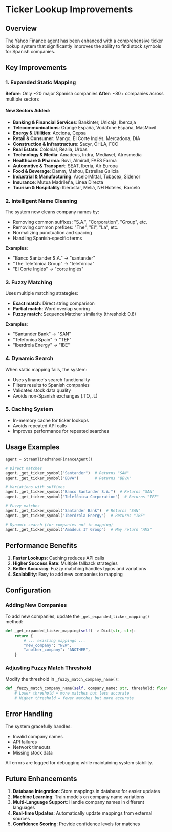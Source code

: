 # Ticker Lookup Improvements

## Overview

The Yahoo Finance agent has been enhanced with a comprehensive ticker lookup system that significantly improves the ability to find stock symbols for Spanish companies.

## Key Improvements

### 1. Expanded Static Mapping

**Before**: Only ~20 major Spanish companies
**After**: ~80+ companies across multiple sectors

#### New Sectors Added:

- **Banking & Financial Services**: Bankinter, Unicaja, Ibercaja
- **Telecommunications**: Orange España, Vodafone España, MásMóvil
- **Energy & Utilities**: Acciona, Cepsa
- **Retail & Consumer**: Mango, El Corte Inglés, Mercadona, DIA
- **Construction & Infrastructure**: Sacyr, OHLA, FCC
- **Real Estate**: Colonial, Realia, Urbas
- **Technology & Media**: Amadeus, Indra, Mediaset, Atresmedia
- **Healthcare & Pharma**: Rovi, Almirall, FAES Farma
- **Automotive & Transport**: SEAT, Iberia, Air Europa
- **Food & Beverage**: Damm, Mahou, Estrellas Galicia
- **Industrial & Manufacturing**: ArcelorMittal, Tubacex, Sidenor
- **Insurance**: Mutua Madrileña, Línea Directa
- **Tourism & Hospitality**: Iberostar, Meliá, NH Hoteles, Barceló

### 2. Intelligent Name Cleaning

The system now cleans company names by:

- Removing common suffixes: "S.A.", "Corporation", "Group", etc.
- Removing common prefixes: "The", "El", "La", etc.
- Normalizing punctuation and spacing
- Handling Spanish-specific terms

**Examples**:

- "Banco Santander S.A." → "santander"
- "The Telefónica Group" → "telefónica"
- "El Corte Inglés" → "corte inglés"

### 3. Fuzzy Matching

Uses multiple matching strategies:

- **Exact match**: Direct string comparison
- **Partial match**: Word overlap scoring
- **Fuzzy match**: SequenceMatcher similarity (threshold: 0.8)

**Examples**:

- "Santander Bank" → "SAN"
- "Telefonica Spain" → "TEF"
- "Iberdrola Energy" → "IBE"

### 4. Dynamic Search

When static mapping fails, the system:

- Uses yfinance's search functionality
- Filters results to Spanish companies
- Validates stock data quality
- Avoids non-Spanish exchanges (.TO, .L)

### 5. Caching System

- In-memory cache for ticker lookups
- Avoids repeated API calls
- Improves performance for repeated searches

## Usage Examples

```python
agent = StreamlinedYahooFinanceAgent()

# Direct matches
agent._get_ticker_symbol("Santander")  # Returns "SAN"
agent._get_ticker_symbol("BBVA")       # Returns "BBVA"

# Variations with suffixes
agent._get_ticker_symbol("Banco Santander S.A.")  # Returns "SAN"
agent._get_ticker_symbol("Telefónica Corporation")  # Returns "TEF"

# Fuzzy matches
agent._get_ticker_symbol("Santander Bank")  # Returns "SAN"
agent._get_ticker_symbol("Iberdrola Energy")  # Returns "IBE"

# Dynamic search (for companies not in mapping)
agent._get_ticker_symbol("Amadeus IT Group")  # May return "AMS"
```

## Performance Benefits

1. **Faster Lookups**: Caching reduces API calls
2. **Higher Success Rate**: Multiple fallback strategies
3. **Better Accuracy**: Fuzzy matching handles typos and variations
4. **Scalability**: Easy to add new companies to mapping

## Configuration

### Adding New Companies

To add new companies, update the `_get_expanded_ticker_mapping()` method:

```python
def _get_expanded_ticker_mapping(self) -> Dict[str, str]:
    return {
        # ... existing mappings ...
        "new_company": "NEW",
        "another_company": "ANOTHER",
    }
```

### Adjusting Fuzzy Match Threshold

Modify the threshold in `_fuzzy_match_company_name()`:

```python
def _fuzzy_match_company_name(self, company_name: str, threshold: float = 0.8):
    # Lower threshold = more matches but less accurate
    # Higher threshold = fewer matches but more accurate
```

## Error Handling

The system gracefully handles:

- Invalid company names
- API failures
- Network timeouts
- Missing stock data

All errors are logged for debugging while maintaining system stability.

## Future Enhancements

1. **Database Integration**: Store mappings in database for easier updates
2. **Machine Learning**: Train models on company name variations
3. **Multi-Language Support**: Handle company names in different languages
4. **Real-time Updates**: Automatically update mappings from external sources
5. **Confidence Scoring**: Provide confidence levels for matches
